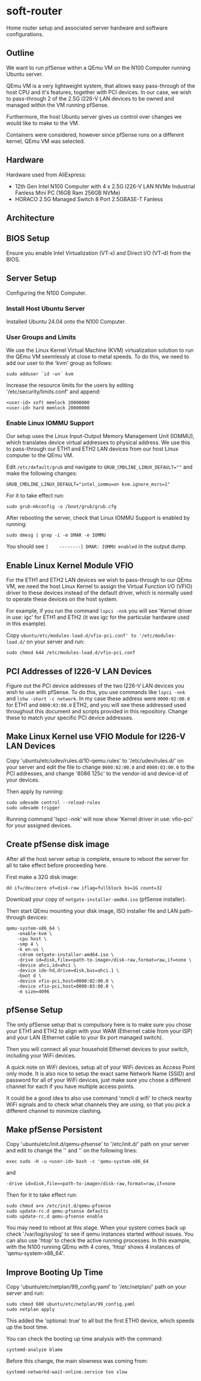 # soft-router

Home router setup and associated server hardware and software configurations.

## Outline

We want to run pfSense within a QEmu VM on the N100 Computer running Ubuntu
server.

QEmu VM is a very lightweight system, that allows easy pass-through of the host
CPU and it's features, together with PCI devices. In our case, we wish to
pass-through 2 of the 2.5G I226-V LAN devices to be owned and managed within the
VM running pfSense.

Furthermore, the host Ubuntu server gives us control over changes we would like
to make to the VM.

Containers were considered, however since pfSense runs on a different kernel,
QEmu VM was selected.

## Hardware

Hardware used from AliExpress:

- 12th Gen Intel N100 Computer with 4 x 2.5G I226-V LAN NVMe Industrial Fanless
  Mini PC (16GB Ram 256GB NVMe)
- HORACO 2.5G Managed Switch 8 Port 2.5GBASE-T Fanless

## Architecture

## BIOS Setup

Ensure you enable Intel Virtualization (VT-x) and Direct I/O (VT-d) from the
BIOS.

## Server Setup

Configuring the N100 Computer.

### Install Host Ubuntu Server

Installed Ubuntu 24.04 onto the N100 Computer.

### User Groups and Limits

We use the Linux Kernel Virtual Machine (KVM) virtualization solution to run
the QEmu VM seemlessly at close to metal speeds. To do this, we need to add our
user to the 'kvm' group as follows:

    sudo adduser `id -un` kvm

Increase the resource limits for the users by editing
'/etc/security/limits.conf' and append:

    <user-id> soft memlock 20000000
    <user-id> hard memlock 20000000

### Enable Linux IOMMU Support

Our setup uses the Linux Input-Output Memory Management Unit (IOMMU), which
translates device virtual addresses to physical address. We use this to
pass-through our ETH1 and ETH2 LAN devices from our host Linux computer to the
QEmu VM.

Edit `/etc/default/grub` and navigate to
`GRUB_CMDLINE_LINUX_DEFAULT=""` and make the following changes:

    GRUB_CMDLINE_LINUX_DEFAULT="intel_iommu=on kvm.ignore_msrs=1"

For it to take effect run:

    sudo grub-mkconfig -o /boot/grub/grub.cfg

After rebooting the server, check that Linux IOMMU Support is enabled by
running:

    sudo dmesg | grep -i -e DMAR -e IOMMU

You should see `[    --------] DMAR: IOMMU enabled` in the output dump.

## Enable Linux Kernel Module VFIO

For the ETH1 and ETH2 LAN devices we wish to pass-through to our QEmu VM, we
need the host Linux Kernel to assign the Virtual Function I/O (VFIO) driver to
these devices instead of the default driver, which is normally used to operate
these devices on the host system.

For example, if you run the command `lspci -nnk` you will see
'Kernel driver in use: igc' for ETH1 and ETH2 (it was igc for the particular
hardware used in this example).

Copy `ubuntu/etc/modules-load.d/vfio-pci.conf' to '/etc/modules-load.d/` on your
server and run:

    sudo chmod 644 /etc/modules-load.d/vfio-pci.conf

## PCI Addresses of I226-V LAN Devices

Figure out the PCI device addresses of the two I226-V LAN devices you wish to
use with pfSense. To do this, you use commands like `lspci -nnk` and
`lshw -short -c network`. In my case these address were `0000:02:00.0` for ETH1
and `0000:03:00.0` ETH2, and you will see these addressed used throughout this
document and scripts provided in this repository. Change these to match your
specific PCI device addresses.

## Make Linux Kernel use VFIO Module for I226-V LAN Devices

Copy 'ubuntu/etc/udev/rules.d/10-qemu.rules' to '/etc/udev/rules.d/' on your
server and edit the file to change `0000:02:00.0` and `0000:03:00.0` to the PCI
addresses, and change '8086 125c' to the vendor-id and device-id of your
devices.

Then apply by running:

    sudo udevadm control --reload-rules
    sudo udevadm trigger

Running command 'lspci -nnk' will now show 'Kernel driver in use: vfio-pci' for
your assigned devices.

## Create pfSense disk image

After all the host server setup is complete, ensure to reboot the server for all
to take effect before proceeding here.

First make a 32G disk image:

    dd if=/dev/zero of=disk-raw iflag=fullblock bs=1G count=32

Download your copy of `netgate-installer-amd64.iso` (pfSense installer).

Then start QEmu mounting your disk image, ISO installer file and LAN
path-through devices:

    qemu-system-x86_64 \
        -enable-kvm \
        -cpu host \
        -smp 4 \
        -k en-us \
        -cdrom netgate-installer-amd64.iso \
        -drive id=disk,file=<path-to-image>/disk-raw,format=raw,if=none \
        -device ahci,id=ahci \
        -device ide-hd,drive=disk,bus=ahci.1 \
        -boot d \
        -device vfio-pci,host=0000:02:00.0 \
        -device vfio-pci,host=0000:03:00.0 \
        -m size=4096

## pfSense Setup

The only pfSense setup that is compulsory here is to make sure you chose your
ETH1 and ETH2 to align with your WAM (Ethernet cable from your ISP) and your
LAN (Ethernet cable to your 8x port managed switch).

Then you will connect all your household Ethernet devices to your switch,
including your WiFi devices.

A quick note on WiFi devices, setup all of your WiFi devices as Access Point
only mode. It is also nice to setup the exact same Network Name (SSID) and
password for all of your WiFi devices, just make sure you chose a different
channel for each if you have multiple access points.

It could be a good idea to also use command 'nmcli d wifi' to check nearby WiFi
signals and to check what channels they are using, so that you pick a different
channel to minimize clashing.

## Make pfSense Persistent

Copy 'ubuntu/etc/init.d/qemu-pfsense' to '/etc/init.d/' path on your server and
edit to change the '<user-id>' and '<path-to-image>' on the following lines:

    exec sudo -H -u <user-id> bash -c 'qemu-system-x86_64

and

    -drive id=disk,file=<path-to-image>/disk-raw,format=raw,if=none

Then for it to take effect run:

    sudo chmod a+x /etc/init.d/qemu-pfsense
    sudo update-rc.d qemu-pfsense defaults
    sudo update-rc.d qemu-pfsense enable

You may need to reboot at this stage. When your system comes back up check
'/var/log/syslog' to see if qemu instances started without issues. You can also
use 'htop' to check the active running processes. In this example, with the N100
running QEmu with 4 cores, 'htop' shows 4 instances of 'qemu-system-x86_64'.

## Improve Booting Up Time

Copy 'ubuntu/etc/netplan/99_config.yaml' to '/etc/netplan/' path on your server
and run:

    sudo chmod 600 ubuntu/etc/netplan/99_config.yaml
    sudo netplan apply

This added the 'optional: true' to all but the first ETH0 device, which speeds
up the boot time.

You can check the booting up time analysis with the command:

    systemd-analyze blame

Before this change, the main slowness was coming from:

    systemd-networkd-wait-online.service too slow

